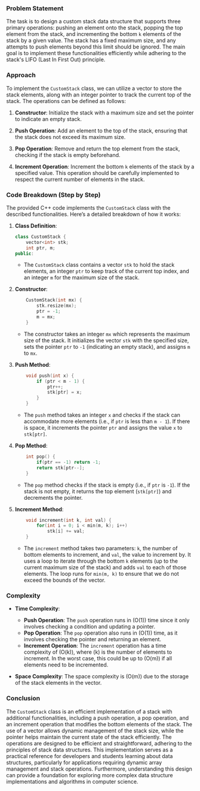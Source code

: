 ### Problem Statement

The task is to design a custom stack data structure that supports three primary operations: pushing an element onto the stack, popping the top element from the stack, and incrementing the bottom `k` elements of the stack by a given value. The stack has a fixed maximum size, and any attempts to push elements beyond this limit should be ignored. The main goal is to implement these functionalities efficiently while adhering to the stack's LIFO (Last In First Out) principle.

### Approach

To implement the `CustomStack` class, we can utilize a vector to store the stack elements, along with an integer pointer to track the current top of the stack. The operations can be defined as follows:

1. **Constructor**: Initialize the stack with a maximum size and set the pointer to indicate an empty stack.

2. **Push Operation**: Add an element to the top of the stack, ensuring that the stack does not exceed its maximum size.

3. **Pop Operation**: Remove and return the top element from the stack, checking if the stack is empty beforehand.

4. **Increment Operation**: Increment the bottom `k` elements of the stack by a specified value. This operation should be carefully implemented to respect the current number of elements in the stack.

### Code Breakdown (Step by Step)

The provided C++ code implements the `CustomStack` class with the described functionalities. Here’s a detailed breakdown of how it works:

1. **Class Definition**:
   ```cpp
   class CustomStack {
       vector<int> stk;
       int ptr, m;
   public:
   ```
   - The `CustomStack` class contains a vector `stk` to hold the stack elements, an integer `ptr` to keep track of the current top index, and an integer `m` for the maximum size of the stack.

2. **Constructor**:
   ```cpp
       CustomStack(int mx) {
           stk.resize(mx);
           ptr = -1;
           m = mx;
       }
   ```
   - The constructor takes an integer `mx` which represents the maximum size of the stack. It initializes the vector `stk` with the specified size, sets the pointer `ptr` to `-1` (indicating an empty stack), and assigns `m` to `mx`.

3. **Push Method**:
   ```cpp
       void push(int x) {
           if (ptr < m - 1) {
               ptr++;
               stk[ptr] = x;
           }
       }
   ```
   - The `push` method takes an integer `x` and checks if the stack can accommodate more elements (i.e., if `ptr` is less than `m - 1`). If there is space, it increments the pointer `ptr` and assigns the value `x` to `stk[ptr]`.

4. **Pop Method**:
   ```cpp
       int pop() {
           if(ptr == -1) return -1;
           return stk[ptr--];
       }
   ```
   - The `pop` method checks if the stack is empty (i.e., if `ptr` is `-1`). If the stack is not empty, it returns the top element (`stk[ptr]`) and decrements the pointer.

5. **Increment Method**:
   ```cpp
       void increment(int k, int val) {
           for(int i = 0; i < min(m, k); i++)
               stk[i] += val;
       }
   ```
   - The `increment` method takes two parameters: `k`, the number of bottom elements to increment, and `val`, the value to increment by. It uses a loop to iterate through the bottom `k` elements (up to the current maximum size of the stack) and adds `val` to each of those elements. The loop runs for `min(m, k)` to ensure that we do not exceed the bounds of the vector.

### Complexity

- **Time Complexity**:
  - **Push Operation**: The `push` operation runs in \(O(1)\) time since it only involves checking a condition and updating a pointer.
  - **Pop Operation**: The `pop` operation also runs in \(O(1)\) time, as it involves checking the pointer and returning an element.
  - **Increment Operation**: The `increment` operation has a time complexity of \(O(k)\), where \(k\) is the number of elements to increment. In the worst case, this could be up to \(O(m)\) if all elements need to be incremented.

- **Space Complexity**: The space complexity is \(O(m)\) due to the storage of the stack elements in the vector.

### Conclusion

The `CustomStack` class is an efficient implementation of a stack with additional functionalities, including a push operation, a pop operation, and an increment operation that modifies the bottom elements of the stack. The use of a vector allows dynamic management of the stack size, while the pointer helps maintain the current state of the stack efficiently. The operations are designed to be efficient and straightforward, adhering to the principles of stack data structures. This implementation serves as a practical reference for developers and students learning about data structures, particularly for applications requiring dynamic array management and stack operations. Furthermore, understanding this design can provide a foundation for exploring more complex data structure implementations and algorithms in computer science.